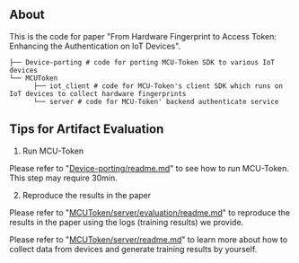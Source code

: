 ## About

This is the code for paper "From Hardware Fingerprint to Access Token: Enhancing the Authentication on IoT Devices".

```
├── Device-porting # code for porting MCU-Token SDK to various IoT devices
└── MCUToken
      ├── iot_client # code for MCU-Token's client SDK which runs on IoT devices to collect hardware fingerprints
      └── server # code for MCU-Token' backend authenticate service
```

## Tips for Artifact Evaluation  

1. Run MCU-Token  

Please refer to "[Device-porting/readme.md](Device-porting/readme.md)" to see how to run MCU-Token.  
This step may require 30min.  

2. Reproduce the results in the paper  

Please refer to "[MCUToken/server/evaluation/readme.md](MCUToken/server/evaluation/readme.md)" to reproduce the results in the paper using the logs (training results) we provide.

Please refer to "[MCUToken/server/readme.md](MCUToken/server/readme.md)" to learn more about how to collect data from devices and generate training results by yourself.

